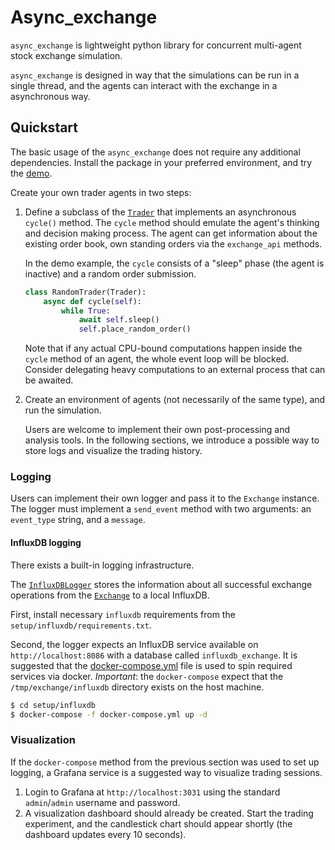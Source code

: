# Async_exchange

`async_exchange` is lightweight python library for concurrent multi-agent stock exchange simulation.

`async_exchange` is designed in way that the simulations can be run in a single thread, and the agents can interact with the exchange in a asynchronous way.

## Quickstart

The basic usage of the `async_exchange` does not require any additional dependencies.
Install the package in your preferred environment, and try the [demo](demos/run_experiment.py).

Create your own trader agents in two steps:

1. Define a subclass of the [`Trader`](async_exchange/trader.py) that implements an asynchronous  `cycle()` method.
  The `cycle` method should emulate the agent's thinking and decision making process.
  The agent can get information about the existing order book, own standing orders via the `exchange_api` methods.

    In the demo example, the `cycle` consists of a "sleep" phase (the agent is inactive) and a random order submission.

    ```python
    class RandomTrader(Trader):
        async def cycle(self):
            while True:
                await self.sleep()
                self.place_random_order()
    ```
  
    Note that if any actual CPU-bound computations happen inside the `cycle` method of an agent, the whole event loop will be blocked.
    Consider delegating heavy computations to an external process that can be awaited.

2. Create an environment of agents (not necessarily of the same type), and run the simulation.

    Users are welcome to implement their own post-processing and analysis tools.
    In the following sections, we introduce a possible way to store logs and visualize the trading history.

### Logging

Users can implement their own logger and pass it to the `Exchange` instance.
The logger must implement a `send_event` method with two arguments: an `event_type` string, and a `message`.

#### InfluxDB logging

There exists a built-in logging infrastructure.

The [`InfluxDBLogger`](async_exchange/logging/influxdb_logger.py) stores the information about all successful exchange operations from the [`Exchange`](async_exchange/exchange.py) to a local InfluxDB.

First, install necessary `influxdb` requirements from the `setup/influxdb/requirements.txt`.

Second, the logger expects an InfluxDB service available on `http://localhost:8086` with a database called `influxdb_exchange`.
It is suggested that the [docker-compose.yml](setup/influxdb/docker-compose.yml) file is used to spin required services via docker.
*Important*: the `docker-compose` expect that the `/tmp/exchange/influxdb`  directory exists on the host machine.
```sh
$ cd setup/influxdb
$ docker-compose -f docker-compose.yml up -d
```

### Visualization

If the `docker-compose` method from the previous section was used to set up logging, a Grafana service is a suggested way to visualize trading sessions.

1. Login to Grafana at `http://localhost:3031` using the standard `admin`/`admin` username and password.
2. A visualization dashboard should already be created.
   Start the trading experiment, and the candlestick chart should appear shortly (the dashboard updates every 10 seconds).
